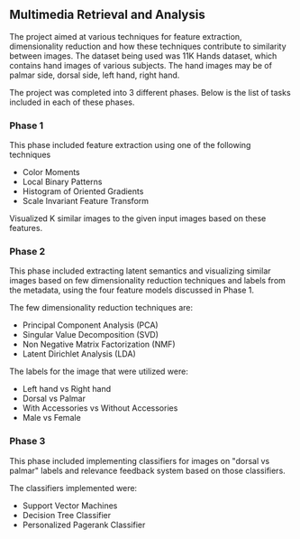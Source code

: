 ## Multimedia Retrieval and Analysis

The project aimed at various techniques for feature extraction, dimensionality reduction and how these techniques contribute to similarity between images. The dataset being used was 11K Hands dataset, which contains hand images of various subjects. The hand images may be of palmar side, dorsal side, left hand, right hand.

The project was completed into 3 different phases. Below is the list of tasks included in each of these phases.

### Phase 1

This phase included feature extraction using one of the following techniques

* Color Moments
* Local Binary Patterns
* Histogram of Oriented Gradients
* Scale Invariant Feature Transform

Visualized K similar images to the given input images based on these features.

### Phase 2

This phase included extracting latent semantics and visualizing similar images based on few dimensionality reduction techniques and labels from the metadata, using the four feature models discussed in Phase 1.

The few dimensionality reduction techniques are:

* Principal Component Analysis (PCA)
* Singular Value Decomposition (SVD)
* Non Negative Matrix Factorization (NMF)
* Latent Dirichlet Analysis (LDA)

The labels for the image that were utilized were: 

* Left hand vs Right hand
* Dorsal vs Palmar
* With Accessories vs Without Accessories
* Male vs Female

### Phase 3

This phase included implementing classifiers for images on "dorsal vs palmar" labels and relevance feedback system based on those classifiers.

The classifiers implemented were:

* Support Vector Machines
* Decision Tree Classifier
* Personalized Pagerank Classifier
